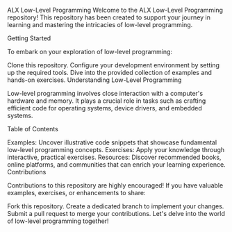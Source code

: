 ALX Low-Level Programming
Welcome to the ALX Low-Level Programming repository! This repository has been created to support your journey in learning and mastering the intricacies of low-level programming.

Getting Started

To embark on your exploration of low-level programming:

Clone this repository.
Configure your development environment by setting up the required tools.
Dive into the provided collection of examples and hands-on exercises.
Understanding Low-Level Programming

Low-level programming involves close interaction with a computer's hardware and memory. It plays a crucial role in tasks such as crafting efficient code for operating systems, device drivers, and embedded systems.

Table of Contents

Examples: Uncover illustrative code snippets that showcase fundamental low-level programming concepts.
Exercises: Apply your knowledge through interactive, practical exercises.
Resources: Discover recommended books, online platforms, and communities that can enrich your learning experience.
Contributions

Contributions to this repository are highly encouraged! If you have valuable examples, exercises, or enhancements to share:

Fork this repository.
Create a dedicated branch to implement your changes.
Submit a pull request to merge your contributions.
Let's delve into the world of low-level programming together!